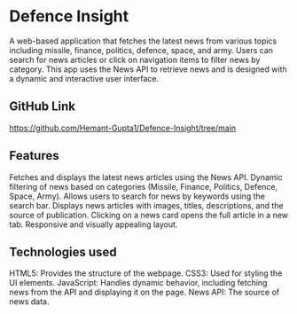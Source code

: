 # Defence Insight
A web-based application that fetches the latest news from various topics including missile, finance, politics, defence, space, and army. Users can search for news articles or click on navigation items to filter news by category. This app uses the News API to retrieve news and is designed with a dynamic and interactive user interface.

## GitHub Link
https://github.com/Hemant-Gupta1/Defence-Insight/tree/main


## Features
Fetches and displays the latest news articles using the News API.
Dynamic filtering of news based on categories (Missile, Finance, Politics, Defence, Space, Army).
Allows users to search for news by keywords using the search bar.
Displays news articles with images, titles, descriptions, and the source of publication.
Clicking on a news card opens the full article in a new tab.
Responsive and visually appealing layout.

## Technologies used
HTML5: Provides the structure of the webpage.
CSS3: Used for styling the UI elements.
JavaScript: Handles dynamic behavior, including fetching news from the API and displaying it on the page.
News API: The source of news data.




